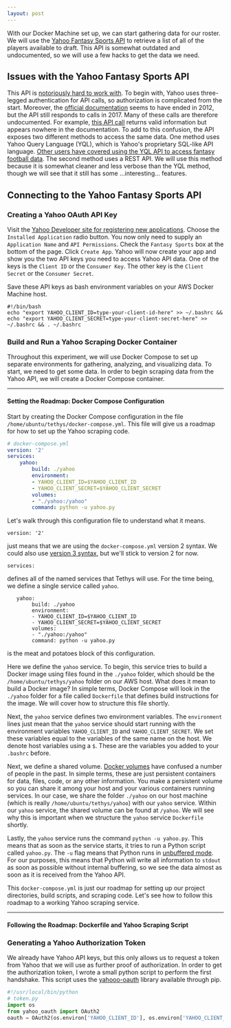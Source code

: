 ```yaml
---
layout: post
---
```

With our Docker Machine set up, we can start gathering data for our roster. We will use the [Yahoo Fantasy Sports API](https://developer.yahoo.com/fantasysports/) to retrieve a list of all of the players available to draft. This API is somewhat outdated and undocumented, so we will use a few hacks to get the data we need.

## Issues with the Yahoo Fantasy Sports API
This API is [notoriously hard to work with](https://www.reddit.com/r/fantasyfootball/comments/54m9xx/yahoo_fantasy_api_anybody_use_this/). To begin with, Yahoo uses three-legged authentication for API calls, so authorization is complicated from the start. Moreover, the [official documentation](https://developer.yahoo.com/fantasysports/guide/) seems to have ended in 2012, but the API still responds to calls in 2017. Many of these calls are therefore undocumented. For example, [this API call](https://developer.yahoo.com/yql/console/?_uiFocus=fantasysports&q=select%20*%20from%20fantasysports.games%20where%20game_key%3D%22238%22#h=select+*+from+fantasysports.games+where+game_key%3D%22371%22) returns valid information but appears nowhere in the documentation. To add to this confusion, the API exposes two different methods to access the same data. One method uses Yahoo Query Language (YQL), which is Yahoo's proprietary SQL-like API language. [Other users have covered using the YQL API to access fantasy football data](http://tech.thejoestory.com/2014/12/yahoo-fantasy-football-api-using-python.html). The second method uses a REST API. We will use this method because it is somewhat cleaner and less verbose than the YQL method, though we will see that it still has some ...interesting... features.
 
## Connecting to the Yahoo Fantasy Sports API
### Creating a Yahoo OAuth API Key
Visit the [Yahoo Developer site for registering new applications](https://developer.yahoo.com/apps/create/). Choose the `Installed Application` radio button. You now only need to supply an `Application Name` and `API Permissions`. Check the `Fantasy Sports` box at the bottom of the page. Click `Create App`. Yahoo will now create your app and show you the two API keys you need to access Yahoo API data. One of the keys is the `Client ID` or the `Consumer Key`. The other key is the `Client Secret` or the `Consumer Secret`. 

Save these API keys as bash environment variables on your AWS Docker Machine host.
```
#!/bin/bash
echo "export YAHOO_CLIENT_ID=type-your-client-id-here" >> ~/.bashrc && echo "export YAHOO_CLIENT_SECRET=type-your-client-secret-here" >> ~/.bashrc && . ~/.bashrc
``` 

### Build and Run a Yahoo Scraping Docker Container
Throughout this experiment, we will use Docker Compose to set up separate environments for gathering, analyzing, and visualizing data. To start, we need to get some data. In order to begin scraping data from the Yahoo API, we will create a Docker Compose container.

---

#### Setting the Roadmap: Docker Compose Configuration
Start by creating the Docker Compose configuration in the file `/home/ubuntu/tethys/docker-compose.yml`. This file will give us a roadmap for how to set up the Yahoo scraping code.
```yaml
# docker-compose.yml
version: '2'
services:
    yahoo:
        build: ./yahoo
        environment:
        - YAHOO_CLIENT_ID=$YAHOO_CLIENT_ID
        - YAHOO_CLIENT_SECRET=$YAHOO_CLIENT_SECRET
        volumes:
        - "./yahoo:/yahoo"
        command: python -u yahoo.py
``` 
Let's walk through this configuration file to understand what it means.
```
version: '2'
```
just means that we are using the `docker-compose.yml` version 2 syntax. We could also use [version 3 syntax](https://docs.docker.com/compose/compose-file/), but we'll stick to version 2 for now.
```
services:
```
defines all of the named services that Tethys will use. For the time being, we define a single service called `yahoo`.
```
   yahoo:
        build: ./yahoo
        environment:
        - YAHOO_CLIENT_ID=$YAHOO_CLIENT_ID
        - YAHOO_CLIENT_SECRET=$YAHOO_CLIENT_SECRET
        volumes:
        - "./yahoo:/yahoo"
        command: python -u yahoo.py
```
is the meat and potatoes block of this configuration. 

Here we define the `yahoo` service. To begin, this service tries to build a Docker image using files found in the `./yahoo` folder, which should be the `/home/ubuntu/tethys/yahoo` folder on our AWS host. What does it mean to build a Docker image? In simple terms, Docker Compose will look in the `./yahoo` folder for a file called `Dockerfile` that defines build instructions for the image. We will cover how to structure this file shortly. 

Next, the `yahoo` service defines two environment variables. The `environment` lines just mean that the `yahoo` service should start running with the environment variables `YAHOO_CLIENT_ID` and `YAHOO_CLIENT_SECRET`. We set these variables equal to the variables of the same name on the host. We denote host variables using a `$`. These are the variables you added to your `.bashrc` before.

Next, we define a shared volume. [Docker volumes](https://docs.docker.com/engine/admin/volumes/volumes/) have confused a number of people in the past. In simple terms, these are just persistent containers for data, files, code, or any other information. You make a persistent volume so you can share it among your host and your various containers running services. In our case, we share the folder `./yahoo` on our host machine (which is really `/home/ubuntu/tethys/yahoo`) with our `yahoo` service. Within our `yahoo` service, the shared volume can be found at `/yahoo`. We will see why this is important when we structure the `yahoo` service `Dockerfile` shortly.

Lastly, the `yahoo` service runs the command `python -u yahoo.py`. This means that as soon as the service starts, it tries to run a Python script called `yahoo.py`. The `-u` flag means that Python runs in [unbuffered mode](https://docs.python.org/2/using/cmdline.html). For our purposes, this means that Python will write all information to `stdout` as soon as possible without internal buffering, so we see the data almost as soon as it is received from the Yahoo API.

This `docker-compose.yml` is just our roadmap for setting up our project directories, build scripts, and scraping code. Let's see how to follow this roadmap to a working Yahoo scraping service.

---

#### Following the Roadmap: Dockerfile and Yahoo Scraping Script


### Generating a Yahoo Authorization Token
We already have Yahoo API keys, but this only allows us to request a token from Yahoo that we will use as further proof of authorization. In order to get the authorization token, I wrote a small python script to perform the first handshake. This script uses the [yahooo-oauth](https://github.com/josuebrunel/yahoo-oauth/tree/master/yahoo_oauth) library available through pip.
```python
#!/usr/local/bin/python
# token.py
import os
from yahoo_oauth import OAuth2
oauth = OAuth2(os.environ['YAHOO_CLIENT_ID'], os.environ['YAHOO_CLIENT_SECRET'])
```
